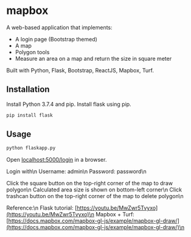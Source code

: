 # mapbox
A web-based application that implements:
* A login page (Bootstrap themed)
* A map
* Polygon tools
* Measure an area on a map and return the size in square meter

Built with Python, Flask, Bootstrap, ReactJS, Mapbox, Turf.

## Installation
Install Python 3.7.4 and pip. Install flask using pip.
```bash
pip install flask
```

## Usage
```bash
python flaskapp.py
```
Open [localhost:5000/login](localhost:5000/login) in a browser.

Login with\n
Username: admin\n
Password: password\n

Click the square button on the top-right corner of the map to draw polygon\n
Calculated area size is shown on bottom-left corner\n
Click trashcan button on the top-right corner of the map to delete polygon\n

Reference:\n
Flask tutorial: [https://youtu.be/MwZwr5Tvyxo](https://youtu.be/MwZwr5Tvyxo)\n
Mapbox + Turf: [https://docs.mapbox.com/mapbox-gl-js/example/mapbox-gl-draw/](https://docs.mapbox.com/mapbox-gl-js/example/mapbox-gl-draw/)\n
